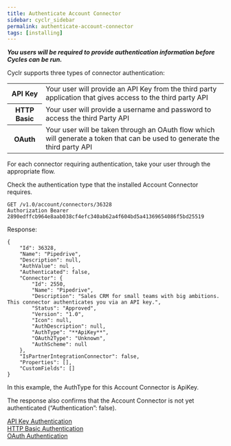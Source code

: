 ```yaml
---
title: Authenticate Account Connector
sidebar: cyclr_sidebar
permalink: authenticate-account-connector
tags: [installing]
---
```


_**You users will be required to provide authentication information before Cycles can be run.**_

Cyclr supports three types of connector authentication:

<table>
    <tr>
        <th>API Key</th>
        <td>Your user will provide an API Key from the third party application that gives access to the third party API</td>
    </tr>
    <tr>
        <th>HTTP Basic</th>
        <td>Your user will provide a username and password to access the third Party API</td>
    </tr>
    <tr>
        <th>OAuth</th>
        <td>Your user will be taken through an OAuth flow which will generate a token that can be used to generate the third party API</td>
    </tr>
</table>

For each connector requiring authentication, take your user through the appropriate flow.

Check the authentication type that the installed Account Connector requires.

    GET /v1.0/account/connectors/36328
    Authorization Bearer 2890edffcb964e8aab038cf4efc340ab62a4f604bd5a41369654086f5bd25519

Response:

    {
        "Id": 36328,
        "Name": "Pipedrive",
        "Description": null,
        "AuthValue": nul ,
        "Authenticated": false,
        "Connector": {
            "Id": 2550,
            "Name": "Pipedrive",
            "Description": "Sales CRM for small teams with big ambitions. This connector authenticates you via an API key.",
            "Status": "Approved",
            "Version": "1.0",
            "Icon": null,
            "AuthDescription": null,
            "AuthType": "**ApiKey**",
            "OAuth2Type": "Unknown",
            "AuthScheme": null
        },
        "IsPartnerIntegrationConnector": false,
        "Properties": [],
        "CustomFields": []
    }

In this example, the AuthType for this Account Connector is ApiKey.

The response also confirms that the Account Connector is not yet authenticated (“Authentication”: false).

[API Key Authentication](./api-key-authentication)  
[HTTP Basic Authentication](./basic-authentication)  
[OAuth Authentication](./oauth-authentication)